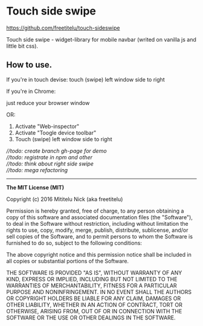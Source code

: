 <h1>Touch side swipe</h1>
<a href="https://github.com/freetitelu/touch-sideswipe">https://github.com/freetitelu/touch-sideswipe</a>
<p>Touch side swipe - widget-library for mobile navbar (writed on vanilla js and little bit css).</p>
<h2>How to use.</h2>
<p>If you're in touch devise: touch (swipe) left window side to right</p>
<p>If you're in Chrome:</p>
<p>just reduce your browser window</p>
<p>OR:</p>
<ol>
    <li>Activate "Web-inspector"</li>
    <li>Activate "Toogle device toolbar"</li>
    <li>Touch (swipe) left window side to right</li>
</ol>
<i>//todo: create branch gh-page for demo
</i>
<br>
<i>//todo: registrate in npm and other</i>
<br>
<i>//todo: think about right side swipe</i>
<br>
<i>//todo: mega refactoring</i>
<hr>

<b>The MIT License (MIT)</b>

<p>Copyright (c) 2016 Mititelu Nick (aka freetitelu)</p>

<p>Permission is hereby granted, free of charge, to any person obtaining a copy
of this software and associated documentation files (the "Software"), to deal
in the Software without restriction, including without limitation the rights
to use, copy, modify, merge, publish, distribute, sublicense, and/or sell
copies of the Software, and to permit persons to whom the Software is
furnished to do so, subject to the following conditions:</p>

<p>The above copyright notice and this permission notice shall be included in
all copies or substantial portions of the Software.</p>

<p>THE SOFTWARE IS PROVIDED "AS IS", WITHOUT WARRANTY OF ANY KIND, EXPRESS OR
IMPLIED, INCLUDING BUT NOT LIMITED TO THE WARRANTIES OF MERCHANTABILITY,
FITNESS FOR A PARTICULAR PURPOSE AND NONINFRINGEMENT.  IN NO EVENT SHALL THE
AUTHORS OR COPYRIGHT HOLDERS BE LIABLE FOR ANY CLAIM, DAMAGES OR OTHER
LIABILITY, WHETHER IN AN ACTION OF CONTRACT, TORT OR OTHERWISE, ARISING FROM,
OUT OF OR IN CONNECTION WITH THE SOFTWARE OR THE USE OR OTHER DEALINGS IN
THE SOFTWARE.</p>
